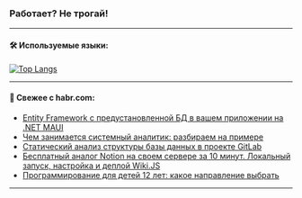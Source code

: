 ### Работает? Не трогай!

---
<!--
#### 🛠️ Technical stack:

![Java](https://img.shields.io/badge/Java-informational?logo=Oracle&style=flat&logoColor=white&color=FF4500)
![Kotlin](https://img.shields.io/badge/Kotlin-informational?logo=Kotlin&style=flat&logoColor=white&color=774D97)
![TS](https://img.shields.io/badge/TypeScript-informational?logo=typeScript&style=flat&logoColor=black&color=017acc)
![Python](https://img.shields.io/badge/Python-informational?logo=Python&style=flat&logoColor=black&color=ffdd54) <br>
![Spring](https://img.shields.io/badge/Spring-informational?logo=Spring&style=flat&logoColor=white&color=6DB33F) 
![SpringBoot](https://img.shields.io/badge/SpringBoot-informational?logo=SpringBoot&style=flat&logoColor=white&color=6DB33F)
![Nest](https://img.shields.io/badge/NestJS-informational?logo=NestJS&style=flat&logoColor=white&color=E0234E) 
![NodeJS](https://img.shields.io/badge/NodeJS-informational?logo=node.js&style=flat&logoColor=white&color=70A760)<br>
![PostgreSQL](https://img.shields.io/badge/PostgreSQL-informational?logo=PostgreSQL&style=flat&logoColor=white&color=DAA520)
![MongoDB](https://img.shields.io/badge/MongoDB-informational?logo=MongoDB&style=flat&logoColor=white&color=870000)
![Apache](https://img.shields.io/badge/Apache-informational?logo=apache&style=flat&logoColor=white&color=f74e28)

___ 
-->

#### 🛠️ Используемые языки:

[![Top Langs](https://github-readme-stats-u2qms2cxw-advtsettinggmailcoms-projects.vercel.app/api/top-langs/?username=zloylis&langs_count=10&hide_title=true&title_color=e6edf3&size_weight=0.5&count_weight=0.5&layout=compact&hide_progress=true&hide_border=true&theme=dracula)](https://github.com/zloylis)

<!---


####  :octocat:&nbsp;&nbsp; Статистика:

![GitHub stats](https://github-readme-stats-u2qms2cxw-advtsettinggmailcoms-projects.vercel.app/api?username=zloylis&show_icons=true&hide_border=true&theme=dracula&title_color=e6edf3&include_all_commits=true&count_private=true&hide_rank=false&hide_title=true&rank_icon=github)
-->
---

#### 💬 Свежее с habr.com:

<!-- BLOG-POST-LIST:START -->
- [Entity Framework c предустановленной БД в вашем приложении на .NET MAUI](https://habr.com/ru/articles/841272/?utm_source=habrahabr&utm_medium=rss&utm_campaign=841272)
- [Чем занимается системный аналитик: разбираем на примере](https://habr.com/ru/companies/yandex_praktikum/articles/839488/?utm_source=habrahabr&utm_medium=rss&utm_campaign=839488)
- [Статический анализ структуры базы данных в проекте GitLab](https://habr.com/ru/articles/839402/?utm_source=habrahabr&utm_medium=rss&utm_campaign=839402)
- [Бесплатный аналог Notion на своем сервере за 10 минут. Локальный запуск, настройка и деплой Wiki.JS](https://habr.com/ru/companies/amvera/articles/841152/?utm_source=habrahabr&utm_medium=rss&utm_campaign=841152)
- [Программирование для детей 12 лет: какое направление выбрать](https://habr.com/ru/companies/pixel_study/articles/841222/?utm_source=habrahabr&utm_medium=rss&utm_campaign=841222)
<!-- BLOG-POST-LIST:END -->

---
